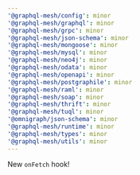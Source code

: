 ```yaml
---
'@graphql-mesh/config': minor
'@graphql-mesh/graphql': minor
'@graphql-mesh/grpc': minor
'@graphql-mesh/json-schema': minor
'@graphql-mesh/mongoose': minor
'@graphql-mesh/mysql': minor
'@graphql-mesh/neo4j': minor
'@graphql-mesh/odata': minor
'@graphql-mesh/openapi': minor
'@graphql-mesh/postgraphile': minor
'@graphql-mesh/raml': minor
'@graphql-mesh/soap': minor
'@graphql-mesh/thrift': minor
'@graphql-mesh/tuql': minor
'@omnigraph/json-schema': minor
'@graphql-mesh/runtime': minor
'@graphql-mesh/types': minor
'@graphql-mesh/utils': minor
---
```


New `onFetch` hook!
